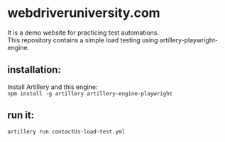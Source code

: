 # webdriveruniversity.com  
It is a demo website for practicing test automations.  
This repository contains a simple load testing using artillery-playwright-engine.  
## installation:  
Install Artillery and this engine:  
`npm install -g artillery artillery-engine-playwright`  
## run it:  
`artillery run contactUs-load-test.yml`